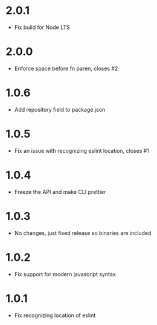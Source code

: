 # 2.0.1

- Fix build for Node LTS

# 2.0.0

- Enforce space before fn paren, closes #2

# 1.0.6

- Add repository field to package.json

# 1.0.5

- Fix an issue with recognizing eslint location, closes #1

# 1.0.4

- Freeze the API and make CLI prettier

# 1.0.3

- No changes, just fixed release so binaries are included

# 1.0.2

- Fix support for modern javascript syntax

# 1.0.1

- Fix recognizing location of eslint
